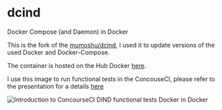 # dcind
Docker Compose (and Daemon) in Docker

This is the fork of the [mumoshu/dcind](https://github.com/mumoshu/dcind), I used it to update versions of the used 
Docker and Docker-Compose.

The container is hosted on the Hub Docker [here](https://hub.docker.com/r/w32blaster/dcind/).

I use this image to run functional tests in the ConcouseCI, please refer to the presentation 
for a details [here](https://speakerdeck.com/w32blaster/introduction-to-concourseci)

![Introduction to ConcourseCI DIND functional tests Docker in Docker](https://speakerd.s3.amazonaws.com/presentations/0212052b8da047b4a4d4fbe82d54b0d0/slide_0.jpg)
